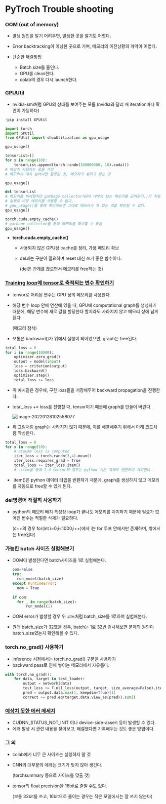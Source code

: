 # PyTroch Trouble shooting

### OOM (out of  memory)

- 발생 원인을 알기 어려우면, 발생한 곳을 알기도 어렵다.
- Error backtracking이 이상한 곳으로 가며, 메모리의 이전상황의 파악이 어렵다. 

- 단순한 해결방법
  - Batch size를 줄인다.
  - GPU를 clean한다. 
  - colab의 경우 다시 launch한다. 

### [GPUUtil](https://blog.paperspace.com/pytorch-memory-multi-gpu-debugging/)

- nvidia-smi처럼 GPU의 상태를 보여주는 모듈 (nvidia와 달리 매 iteration마다 확인이 가능하다)

```python
!pip install GPUtil

import torch
import GPUtil
from GPUtil import showUtilization as gpu_usage

gpu_usage()

tensorList=[]
for x in range(10):
    tensorList.append(torch.randn(100000000, 10).cuda())
# 메모리 사용하는 중을 가정
# 메모리가 계속 늘어나면 잘못된 것, 메모리가 쌓이고 있는 것

gpu_usage()

del tensorList
# 메모리를 비워줫지만 garbage collector(GPU 내부의 남는 메모리를 긁어온다.)가 작동하지 않은 상태라
# 실제로 비운 메모리를 사용할 수 없다. 
# gpu_usage()를 통해 확인해보면 그대로 메모리가 차 있는 것을 확인할 수 있다. 
gpu_usage()

torch.cuda.empty_cache()
# garbage collector를 통해 메모리를 확보할 수 있음
gpu_usage()
```



- **torch.cuda.empty_cache()**

  - 사용되지 않은 GPU상 cache를 정리, 가용 메모리 확보

  - del과는 구분이 필요하며 reset 대신 쓰기 좋은 함수이다. 

    (del은 관계를 끊으면서 메모리를 free하는 것)




### [Training loop에 tensor로 축적되는 변수 확인하기](https://blog.paperspace.com/pytorch-memory-multi-gpu-debugging/)

- tensor로 처리된 변수는 GPU 상의 메모리를 사용한다.

- 해당 변수 loop 안에 연산에 있을 때, GPU에 computational graph를 생성하기 때문에, 해당 변수에 새로 값을 할당한다 할지라도 사라지지 않고 메모리 상에 남게 된다. 

  (메모리 잠식)

- 보통은 backward()가 위에서 실행이 되어있으면, graph는 free된다. 

```python
total_loss = 0
for i in range(10000):
	optimizer.zero_grad()
	output = model(input)
	loss = criterion(output)
	loss.backward()
	optimizer.step()
	total_loss += loss
```

- 위 예시같은 경우에, 구한 loss들을 저장해두어 backward propagation을 진행한다. 

- total_loss += loss를 진행할 때, tensor이기 때문에 graph를 만들어 버린다. 

  ![image-20220128102558077](../../../../../AppData/Roaming/Typora/typora-user-images/image-20220128102558077.png)

- 위 그림처럼 graph는 사라지지 않기 때문에, 이를 해결해주기 위해서 아래 코드처럼 작성한다. 

```python
total_loss = 0
for x in range(10):
	# assume loss is computed
    iter_loss = torch.randn(3,4).mean()
    iter_loss.requires_grad = True
    total_loss += iter_loss.item()
    # .item을 통해 1-d tensor의 경우는 python 기본 객체로 변환하여 처리한다. 
```

- .item()은 python 데이터 타입을 반환하기 때문에, graph를 생성하지 않고 메모리를 자동으로 free할 수 있게 된다. 



### del명령어 적절히 사용하기

- python의 메모리 배치 특성상 loop가 끝나도 메모리를 차지하기 때문에 필요가 없어진 변수는 적절한 삭제가 필요하다.

  (c++의 경우 for(int i=0;i<1000;i++)에서 i는 for 루프 안에서만 존재하며, 밖에서는 free된다)



### 가능한 batch 사이즈 실험해보기

- OOM이 발생한다면 batch사이즈를 1로 실험해본다. 

  ```python
  oom=False
  try:
  	run_model(batch_size)
  except RuntimeError:
  	oom = True
  	
  if oom:
  	for _ in range(batch_size):
  		run_model(1)
  ```

- OOM error가 발생할 경우 위 코드처럼 batch_size를 1로하여 실험해본다. 

- 원래 batch_size가 32였을 경우, batch는 1로 32번 검사해보면 문제의 원인이 batch_size였는지 확인해볼 수 있다. 



### torch.no_grad() 사용하기

- inference 시점에서는 torch.no_grad() 구문을 사용하기
- backward pass로 인해 쌓이는 메모리에서 자유롭다. 

```python
with torch.no_grad():
    for data, target in test_loader:
        output = network(data)
        test_loss += F.nll_loss(output, target, size_average=False).item()
        pred = output.data.max(1, keepdim=True)[1]
        correct += pred.eq(target.data.view_as(pred)).sum()
```



### [예상치 못한 에러 메세지](https://brstar96.github.io/shoveling/device_error_summary/)

- CUDNN_STATUS_NOT_INIT 이나 device-side-assert 등이 발생할 수 있다. 
- 에러 발생 시 관련 내용을 찾아보고, 해결했다면 기록해두는 것도 좋은 방법이다. 



### 그 외

- colab에서 너무 큰 사이즈는 실행하지 말 것

- CNN의 대부분의 에러는 크기가 맞지 않아 생긴다.

  (torchsummary 등으로 사이즈를 맞출 것)

- tensor의 float precision을 16bit로 줄일 수도 있다. 

  (보통 32bit를 쓰고, 16bit으로 줄이는 경우는 작은 모델에서는 잘 쓰지 않는다)
